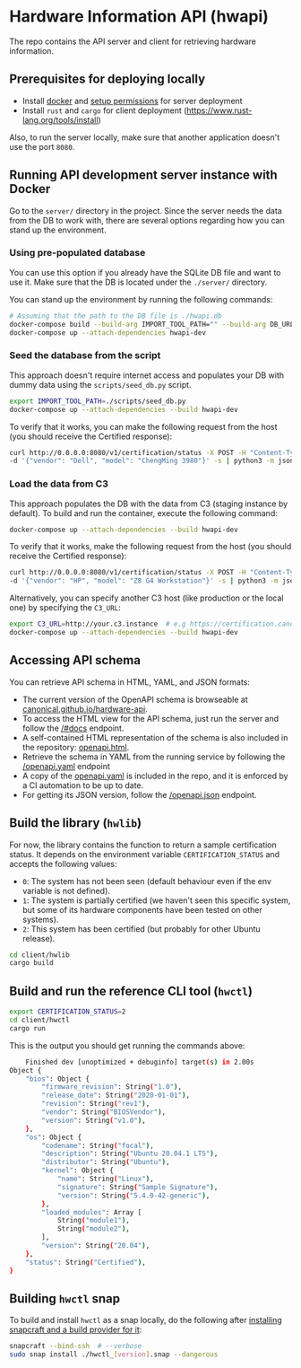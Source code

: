 
# Hardware Information API (hwapi)

The repo contains the API server and client for retrieving hardware information.

## Prerequisites for deploying locally

- Install [docker](https://docs.docker.com/engine/install/ubuntu/) and
  [setup permissions](https://docs.docker.com/engine/install/linux-postinstall/)
  for server deployment
- Install `rust` and `cargo` for client deployment
  (https://www.rust-lang.org/tools/install)

Also, to run the server locally, make sure that another application doesn't use the port `8080`.

## Running API development server instance with Docker

Go to the `server/` directory in the project. Since the server needs the data from the DB to work with,
there are several options regarding how you can stand up the environment.

### Using pre-populated database

You can use this option if you already have the SQLite DB file and want to use it. Make sure that the DB
is located under the `./server/` directory.

You can stand up the environment by running the following commands:

```bash
# Assuming that the path to the DB file is ./hwapi.db
docker-compose build --build-arg IMPORT_TOOL_PATH="" --build-arg DB_URL=sqlite:///./hwapi.db hwapi-dev
docker-compose up --attach-dependencies hwapi-dev
```

### Seed the database from the script

This approach doesn't require internet access and populates your DB with dummy data using the
`scripts/seed_db.py` script.

```bash
export IMPORT_TOOL_PATH=./scripts/seed_db.py
docker-compose up --attach-dependencies --build hwapi-dev
```

To verify that it works, you can make the following request from the host
(you should receive the Certified response):

```bash
curl http://0.0.0.0:8080/v1/certification/status -X POST -H "Content-Type: application/json" \
-d '{"vendor": "Dell", "model": "ChengMing 3980"}' -s | python3 -m json.tool
```

### Load the data from C3

This approach populates the DB with the data from C3 (staging instance by default). To build and run the
container, execute the following command:

```bash
docker-compose up --attach-dependencies --build hwapi-dev
```

To verify that it works, make the following request from the host (you should receive the Certified response):

```bash
curl http://0.0.0.0:8080/v1/certification/status -X POST -H "Content-Type: application/json" \
-d '{"vendor": "HP", "model": "Z8 G4 Workstation"}' -s | python3 -m json.tool
```

Alternatively, you can specify another C3 host (like production or the local one) by specifying the `C3_URL`:

```bash
export C3_URL=http://your.c3.instance  # e.g https://certification.canonical.com
docker-compose up --attach-dependencies --build hwapi-dev
```

## Accessing API schema

You can retrieve API schema in HTML, YAML, and JSON formats:

- The current version of the OpenAPI schema is browseable at
  [canonical.github.io/hardware-api](https://canonical.github.io/hardware-api).
- To access the HTML view for the API schema, just run the server and follow the
  [/#docs](http://127.0.0.1:8080/#docs) endpoint.
- A self-contained HTML representation of the schema is also included in the
  repository: [openapi.html](./server/schemas/openapi.html).
- Retrieve the schema in YAML from the running service by following the
  [/openapi.yaml](http://127.0.0.1:8080/v1/openapi.yaml) endpoint
- A copy of the [openapi.yaml](./server/schemas/openapi.yaml) is included in the
  repo, and it is enforced by a CI automation to be up to date.
- For getting its JSON version, follow the
  [/openapi.json](http://127.0.0.1:8080/openapi.json) endpoint.

## Build the library (`hwlib`)

For now, the library contains the function to return a sample certification
status. It depends on the environment variable `CERTIFICATION_STATUS` and
accepts the following values:

- `0`: The system has not been seen (default behaviour even if the env variable
  is not defined).
- `1`: The system is partially certified (we haven't seen this specific system,
  but some of its hardware components have been tested on other systems).
- `2`: This system has been certified (but probably for other Ubuntu release).

```bash
cd client/hwlib
cargo build
```

## Build and run the reference CLI tool (`hwctl`)

```bash
export CERTIFICATION_STATUS=2
cd client/hwctl
cargo run
```

This is the output you should get running the commands above:

```bash
    Finished dev [unoptimized + debuginfo] target(s) in 2.00s
Object {
    "bios": Object {
        "firmware_revision": String("1.0"),
        "release_date": String("2020-01-01"),
        "revision": String("rev1"),
        "vendor": String("BIOSVendor"),
        "version": String("v1.0"),
    },
    "os": Object {
        "codename": String("focal"),
        "description": String("Ubuntu 20.04.1 LTS"),
        "distributor": String("Ubuntu"),
        "kernel": Object {
            "name": String("Linux"),
            "signature": String("Sample Signature"),
            "version": String("5.4.0-42-generic"),
        },
        "loaded_modules": Array [
            String("module1"),
            String("module2"),
        ],
        "version": String("20.04"),
    },
    "status": String("Certified"),
}
```

## Building `hwctl` snap

To build and install `hwctl` as a snap locally, do the following after
[installing snapcraft and a build provider for it](https://snapcraft.io/docs/snapcraft-setup):

```bash
snapcraft --bind-ssh  # --verbose
sudo snap install ./hwctl_[version].snap --dangerous
```
